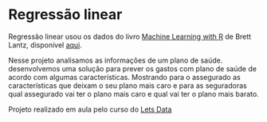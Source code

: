 # Regressão linear

 Regressão linear usou os dados do livro [Machine Learning with R](https://www.packtpub.com/product/machine-learning-with-r/9781782162148) de Brett Lantz, disponível [aqui](https://github.com/stedy/Machine-Learning-with-R-datasets).

 Nesse projeto analisamos as informações de um plano de saúde. desenvolvemos uma solução para prever os gastos com plano de saúde de acordo com algumas características. Mostrando para o assegurado as características que deixam o seu plano mais caro e para as seguradoras qual assegurado vai ter o plano mais caro e qual vai ter o plano mais barato.
 
 Projeto realizado em aula pelo curso do [Lets Data](https://www.letsdata.ai/sobre-nos)
